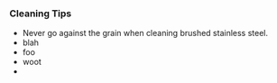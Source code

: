 ### Cleaning Tips


- Never go against the grain when cleaning brushed stainless steel.
- blah
- foo
- woot
- 